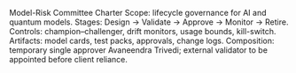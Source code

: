 Model-Risk Committee Charter
Scope: lifecycle governance for AI and quantum models.
Stages: Design → Validate → Approve → Monitor → Retire.
Controls: champion–challenger, drift monitors, usage bounds, kill-switch.
Artifacts: model cards, test packs, approvals, change logs.
Composition: temporary single approver Avaneendra Trivedi; external validator to be appointed before client reliance.
